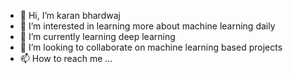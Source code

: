 - 👋 Hi, I’m karan bhardwaj
- 👀 I’m interested in learning more about machine learning daily
- 🌱 I’m currently learning deep learning
- 💞️ I’m looking to collaborate on machine learning based projects
- 📫 How to reach me ...

<!---
karan00034/karan00034 is a ✨ special ✨ repository because its `README.md` (this file) appears on your GitHub profile.
You can click the Preview link to take a look at your changes.
--->
